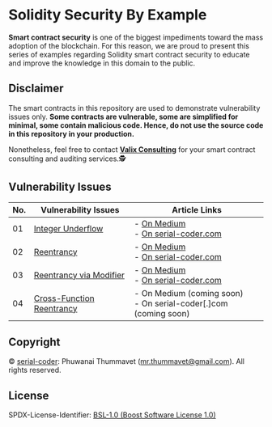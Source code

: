 # Solidity Security By Example

**Smart contract security** is one of the biggest impediments toward the mass adoption of the blockchain. For this reason, we are proud to present this series of examples regarding Solidity smart contract security to educate and improve the knowledge in this domain to the public.

## Disclaimer

The smart contracts in this repository are used to demonstrate vulnerability issues only. **Some contracts are vulnerable, some are simplified for minimal, some contain malicious code. Hence, do not use the source code in this repository in your production.**

Nonetheless, feel free to contact **[Valix Consulting](https://valix.io)** for your smart contract consulting and auditing services.🕵

## Vulnerability Issues

| No. | Vulnerability Issues | Article Links |
| --- | --- | --- |
| 01 | [Integer Underflow](01_integer_underflow) | - [On Medium](https://medium.com/valixconsulting/solidity-smart-contract-security-by-example-01-integer-underflow-c1147c2e507b)<br /> - [On serial-coder.com](https://www.serial-coder.com/post/solidity-smart-contract-security-by-example-01-integer-underflow/) |
| 02 | [Reentrancy](02_reentrancy) | - [On Medium](https://medium.com/valixconsulting/solidity-smart-contract-security-by-example-02-reentrancy-b0c08cfcd555)<br /> - [On serial-coder.com](https://www.serial-coder.com/post/solidity-smart-contract-security-by-example-02-reentrancy/) |
| 03 | [Reentrancy via Modifier](03_reentrancy_via_modifier) | - [On Medium](https://medium.com/valixconsulting/solidity-smart-contract-security-by-example-03-reentrancy-via-modifier-fba6b1d8ff81)<br /> - [On serial-coder.com](https://www.serial-coder.com/post/solidity-smart-contract-security-by-example-03-reentrancy-via-modifier/) |
| 04 | [Cross-Function Reentrancy](04_cross_function_reentrancy) | - On Medium (coming soon)<br /> - On serial-coder[.]com (coming soon) |

## Copyright

© [serial-coder](https://www.serial-coder.com): Phuwanai Thummavet (mr.thummavet@gmail.com). All rights reserved.

## License

SPDX-License-Identifier: [BSL-1.0 (Boost Software License 1.0)](https://opensource.org/licenses/BSL-1.0)
